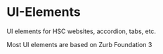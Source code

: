 UI-Elements
===========

UI elements for HSC websites, accordion, tabs, etc.

Most UI elements are based on Zurb Foundation 3